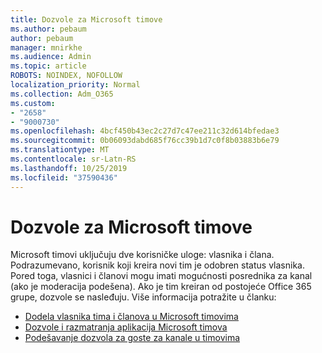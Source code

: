```yaml
---
title: Dozvole za Microsoft timove
ms.author: pebaum
author: pebaum
manager: mnirkhe
ms.audience: Admin
ms.topic: article
ROBOTS: NOINDEX, NOFOLLOW
localization_priority: Normal
ms.collection: Adm_O365
ms.custom:
- "2658"
- "9000730"
ms.openlocfilehash: 4bcf450b43ec2c27d7c47ee211c32d614bfedae3
ms.sourcegitcommit: 0b06093dabd685f76cc39b1d7c0f8b03883b6e79
ms.translationtype: MT
ms.contentlocale: sr-Latn-RS
ms.lasthandoff: 10/25/2019
ms.locfileid: "37590436"
---
```

# <a name="microsoft-teams-permissions"></a>Dozvole za Microsoft timove

Microsoft timovi uključuju dve korisničke uloge: vlasnika i člana. Podrazumevano, korisnik koji kreira novi tim je odobren status vlasnika. Pored toga, vlasnici i članovi mogu imati mogućnosti posrednika za kanal (ako je moderacija podešena). Ako je tim kreiran od postojeće Office 365 grupe, dozvole se nasleđuju. Više informacija potražite u članku:

- [Dodela vlasnika tima i članova u Microsoft timovima](https://docs.microsoft.com/microsoftteams/assign-roles-permissions)
- [Dozvole i razmatranja aplikacija Microsoft timova](https://docs.microsoft.com/microsoftteams/app-permissions)
- [Podešavanje dozvola za goste za kanale u timovima](https://support.office.com/article/4756c468-2746-4bfd-a582-736d55fcc169)
